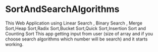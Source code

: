 # SortAndSearchAlgorithms
This Web Application using Linear Search , Binary Search , Merge Sort,Heap Sort,Radix Sort,Bucket Sort,Quick Sort,Insertion Sort and Counting Sort
This app getting input from user (size of array and if you choose search algorithms which number will be search) and it starts working.
